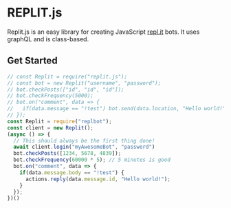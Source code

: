 # REPLIT.js
Replit.js is an easy library for creating JavaScript [repl.it](https://repl.it/) bots. It uses graphQL and is class-based.

## Get Started
```js
// const Replit = require("replit.js");
// const bot = new Replit("username", "password");
// bot.checkPosts(["id", "id", "id"]);
// bot.checkFrequency(5000);
// bot.on("comment", data => {
//   if(data.message == "!test") bot.send(data.location, "Hello world!");
// });
const Replit = require("replbot");
const client = new Replit();
(async () => {
  // This should always be the first thing done!
  await client.login("myAwesomeBot", "password")
  bot.checkPosts([1234, 5678, 4839]);
  bot.checkFrequency(60000 * 5); // 5 minutes is good
  bot.on("comment", data => {
    if(data.message.body == "!test") {
      actions.reply(data.message.id, "Hello world!");
    }
  });
})()
```
